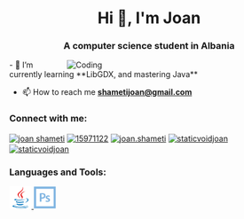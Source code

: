 <h1 align="center">Hi 👋, I'm Joan</h1>
<h3 align="center">A computer science student in Albania</h3>
<img align="right" alt="Coding" width="400" src="https://i.pinimg.com/originals/e4/26/70/e426702edf874b181aced1e2fa5c6cde.gif">
- 🌱 I’m currently learning **LibGDX, and mastering Java**

- 📫 How to reach me **shametijoan@gmail.com**

<h3 align="left">Connect with me:</h3>
<p align="left">
<a href="https://linkedin.com/in/joan shameti" target="blank"><img align="center" src="https://raw.githubusercontent.com/rahuldkjain/github-profile-readme-generator/master/src/images/icons/Social/linked-in-alt.svg" alt="joan shameti" height="30" width="40" /></a>
<a href="https://stackoverflow.com/users/15971122" target="blank"><img align="center" src="https://raw.githubusercontent.com/rahuldkjain/github-profile-readme-generator/master/src/images/icons/Social/stack-overflow.svg" alt="15971122" height="30" width="40" /></a>
<a href="https://instagram.com/joan.shameti" target="blank"><img align="center" src="https://raw.githubusercontent.com/rahuldkjain/github-profile-readme-generator/master/src/images/icons/Social/instagram.svg" alt="joan.shameti" height="30" width="40" /></a>
<a href="https://www.youtube.com/c/staticvoidjoan" target="blank"><img align="center" src="https://raw.githubusercontent.com/rahuldkjain/github-profile-readme-generator/master/src/images/icons/Social/youtube.svg" alt="staticvoidjoan" height="30" width="40" /></a>
<a href="https://www.leetcode.com/staticvoidjoan" target="blank"><img align="center" src="https://raw.githubusercontent.com/rahuldkjain/github-profile-readme-generator/master/src/images/icons/Social/leet-code.svg" alt="staticvoidjoan" height="30" width="40" /></a>
</p>

<h3 align="left">Languages and Tools:</h3>
<p align="left"> <a href="https://www.java.com" target="_blank" rel="noreferrer"> <img src="https://raw.githubusercontent.com/devicons/devicon/master/icons/java/java-original.svg" alt="java" width="40" height="40"/> </a> <a href="https://www.photoshop.com/en" target="_blank" rel="noreferrer"> <img src="https://raw.githubusercontent.com/devicons/devicon/master/icons/photoshop/photoshop-line.svg" alt="photoshop" width="40" height="40"/> </a> </p>

